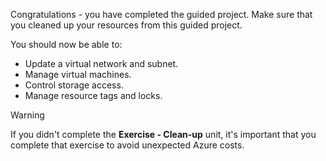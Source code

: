 Congratulations - you have completed the guided project. Make sure that you cleaned up your resources from this guided project.

You should now be able to:
* Update a virtual network and subnet.
* Manage virtual machines.
* Control storage access.
* Manage resource tags and locks.

>[!WARNING]
>If you didn't complete the **Exercise - Clean-up** unit, it's important that you complete that exercise to avoid unexpected Azure costs.
